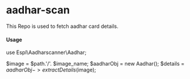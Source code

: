 # aadhar-scan
This Repo is used to fetch aadhar card details.


#### Usage

use Espl\Aadharscanner\Aadhar;

$image = $path.'/'. $image_name;
$aadharObj = new Aadhar();
$details = $aadharObj->extractDetails($image);
